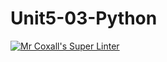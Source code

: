 # Unit5-03-Python
[![Mr Coxall's Super Linter](https://github.com/ICS3U-C-Programming-Remy-S/Unit5-03-Python/workflows/Mr%20Coxall's%20Super%20Linter/badge.svg)](https://github.com/ICS3U-C-Programming-Remy-S/Unit5-03-Python/actions/)
